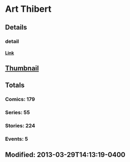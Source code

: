 # Art  Thibert 
## Details
### detail
#### [Link](http://marvel.com/comics/creators/568/art_thibert?utm_campaign=apiRef&utm_source=225578a89fc76f3d20fbffda5d17a88d)
## [Thumbnail](http://i.annihil.us/u/prod/marvel/i/mg/3/00/4bc479234b700.jpg)
## Totals
### Comics: 179
### Series: 55
### Stories: 224
### Events: 5
## Modified: 2013-03-29T14:13:19-0400